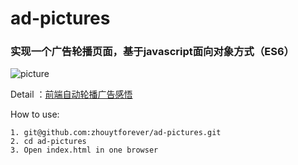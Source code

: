 # ad-pictures

### 实现一个广告轮播页面，基于javascript面向对象方式（ES6）
![](http://zhouytforever.github.io/images/Peek%202017-03-29%2020-13.gif "picture")

Detail ：[前端自动轮播广告感悟](http://zhouytforever.github.io/2017/03/29/%E5%89%8D%E7%AB%AF%E8%87%AA%E5%8A%A8%E8%BD%AE%E6%92%AD%E5%B9%BF%E5%91%8A%E6%84%9F%E6%82%9F/)

How to use:
```
1. git@github.com:zhouytforever/ad-pictures.git
2. cd ad-pictures
3. Open index.html in one browser
```
